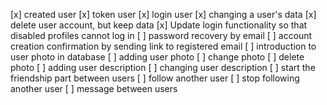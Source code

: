 [x]  created user
[x]  token user
[x]  login user
[x]  changing a user's data
[x]  delete user account, but keep data
[x]  Update login functionality so that disabled profiles cannot log in
[ ]  password recovery by email
[ ]  account creation confirmation by sending link to registered email
[ ]  introduction to user photo in database
[ ]  adding user photo
[ ]  change photo
[ ]  delete photo
[ ]  adding user description
[ ]  changing user description
[ ]  start the friendship part between users
[ ]  follow another user
[ ]  stop following another user
[ ]  message between users